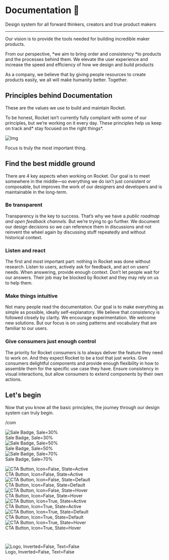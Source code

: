
# Documentation 🚀

Design system for all forward thinkers, creators and true product makers

---

Our vision is to provide the tools needed for building incredible maker products.

From our perspective, *we aim to bring order and consistency *to products and the processes behind them. We elevate the user experience and increase the speed and efficiency of how we design and build products

As a company, we believe that by giving people resources to create products easily, we all will make humanity better. Together.

## Principles behind Documentation

These are the values we use to build and maintain Rocket.

To be honest, Rocket isn’t currently fully compliant with some of our principles, but we’re working on it every day. These principles help us keep on track and* stay focused on the right things*.

![Img](https://studio-assets.supernova.io/design-systems/14533/9289758a-6300-472a-bbc6-a57098081abf.jpeg?Expires=1990828800&Policy=eyJTdGF0ZW1lbnQiOlt7IlJlc291cmNlIjoiaHR0cHM6Ly9zdHVkaW8tYXNzZXRzLnN1cGVybm92YS5pby9kZXNpZ24tc3lzdGVtcy8xNDUzMy85Mjg5NzU4YS02MzAwLTQ3MmEtYmJjNi1hNTcwOTgwODFhYmYuanBlZyIsIkNvbmRpdGlvbiI6eyJEYXRlTGVzc1RoYW4iOnsiQVdTOkVwb2NoVGltZSI6MTk5MDgyODgwMH19fV19&Signature=E9DL6D-ZtS~4qaH18y5tnHC4gtpQUzZb85NmDFMuezn~MaWHPSumzBv6tXkxGqSgGyKh~9FaYnbfHkcJhU~4F~jdbuY70gbRxUpvnBtyCpz8o0mci-d2A9WoIZ3RGl11izD3c2WMfUaKhSaFlUw8cTGP-9vrqeUi58O2P4zYT9eAeyvOIFzQXgIgljhxiB9mIVU5a4j1vDL8ntJpagEZukKRskOgMrrB4LNQ-nRsvXFF7W5C5EkdoZPZf4jFxcQu2Yj6M9-bqNBXubYMsYYhEXqvqUOAnYVaE59E5PSSe43HKv2gp1ajSJ3ttHtTtCITO8Vyfh1FoTl03Z18ki8iZg__&Key-Pair-Id=APKAJGK34LCCAUR7N6LA)

Focus is truly the most important thing.

## Find the best middle ground

There are 4 key aspects when working on Rocket. Our goal is to meet somewhere in the middle—so everything we do isn’t just consistent or composable, but improves the work of our designers and developers and is maintainable in the long-term.

### Be transparent

Transparency is the key to success. That’s why we have a *public roadmap and open feedback channels*. But we’re trying to go further. We document our design decisions so we can reference them in discussions and not reinvent the wheel again by discussing stuff repeatedly and without historical context.

### Listen and react

The first and most important part: nothing in Rocket was done without research. Listen to users, actively ask for feedback, and act on users’ needs. When answering, provide enough context. Don’t let people wait for our answers. Their job may be blocked by Rocket and they may rely on us to help them.

### Make things intuitive

Not many people read the documentation. Our goal is to make everything as simple as possible, ideally self-explanatory. We believe that consistency is followed closely by clarity. We encourage experimentation. We welcome new solutions. But our focus is on using patterns and vocabulary that are familiar to our users.

### Give consumers just enough control

The priority for Rocket consumers is to always deliver the feature they need to work on. And they expect Rocket to be a tool that just works. Give consumers delightful components and provide enough flexibility in how to assemble them for the specific use case they have. Ensure consistency in visual interactions, but allow consumers to extend components by their own actions.

## Let's begin

Now that you know all the basic principles, the journey through our design system can truly begin.

/com

  
![Sale Badge, Sale=30%](https://studio-assets.supernova.io/design-systems/14533/9d36a4b5-2192-4ff5-b0cc-2d3fa250e286.png?Expires=1990828800&Policy=eyJTdGF0ZW1lbnQiOlt7IlJlc291cmNlIjoiaHR0cHM6Ly9zdHVkaW8tYXNzZXRzLnN1cGVybm92YS5pby9kZXNpZ24tc3lzdGVtcy8xNDUzMy85ZDM2YTRiNS0yMTkyLTRmZjUtYjBjYy0yZDNmYTI1MGUyODYucG5nIiwiQ29uZGl0aW9uIjp7IkRhdGVMZXNzVGhhbiI6eyJBV1M6RXBvY2hUaW1lIjoxOTkwODI4ODAwfX19XX0_&Signature=L753RaoBXUjgPMcpvA~10OIB4ewmGqhfI5yiQrdjc7ITNDW0rc39apJvZ3zAwtXi4ofy2uc3f58O0KfbQ1DGbk37s4fn0ofe-QyNzzChXvwefiXWmen6xSbfrEpjKU-F2qrLfTKe-QjsFNykk5G1its4ysrPfsYIZW5ZzTIvf21Eyhxle26jFI1~ZRAPBIN3w1Y1txQDo~HD3tObzSUPF-O-3jyGtAqTsJYOc4ZU3m0A9LpDNkz~rvcQWESlpZryEmGAiv~Ffh9jMLVaCrby~TvN8fGaW6PP9g3XpEgrTod4l6eTvvRVU3rSdn7HQn02TYwqIFm11Pq7Syh8zKXX6Q__&Key-Pair-Id=APKAJGK34LCCAUR7N6LA)  
Sale Badge, Sale=30%  
![Sale Badge, Sale=50%](https://studio-assets.supernova.io/design-systems/14533/798e0051-bfb9-4657-8d12-ff8128a658c7.png?Expires=1990828800&Policy=eyJTdGF0ZW1lbnQiOlt7IlJlc291cmNlIjoiaHR0cHM6Ly9zdHVkaW8tYXNzZXRzLnN1cGVybm92YS5pby9kZXNpZ24tc3lzdGVtcy8xNDUzMy83OThlMDA1MS1iZmI5LTQ2NTctOGQxMi1mZjgxMjhhNjU4YzcucG5nIiwiQ29uZGl0aW9uIjp7IkRhdGVMZXNzVGhhbiI6eyJBV1M6RXBvY2hUaW1lIjoxOTkwODI4ODAwfX19XX0_&Signature=VChaEX94swlrDP-7B~PvwxwTerYVUoAWsWknSG51jDtV6y-2WFy~9~tnxJ~JmgDKQC0V-znuH-h6~6gYsoAZw0KVPbv~1vMRJNgmZpczUckPh5dJgg0UG~iLEf5KFls9uIog2okBubboIpaNpwWwFtEWH2Tdqu6VVmTAqckORvN-somIXach02QJX~FelNaj6XQuOSe9c0-KhirvKrfc~Us3zB2wzqLwB~9ezgTAR1ZcTDwp3YfTvjyuiXBxzlSiX2Dnf2YSYwKpBpvwaJbqGM2lek7BTdM7NqKUs9eJ4EAuPWMq-0CFfxjq0lRBEd46jsywIdx~PM4zoblrlCtAXg__&Key-Pair-Id=APKAJGK34LCCAUR7N6LA)  
Sale Badge, Sale=50%  
![Sale Badge, Sale=70%](https://studio-assets.supernova.io/design-systems/14533/f67a04a7-62a4-4973-a13c-1a698e07951e.png?Expires=1990828800&Policy=eyJTdGF0ZW1lbnQiOlt7IlJlc291cmNlIjoiaHR0cHM6Ly9zdHVkaW8tYXNzZXRzLnN1cGVybm92YS5pby9kZXNpZ24tc3lzdGVtcy8xNDUzMy9mNjdhMDRhNy02MmE0LTQ5NzMtYTEzYy0xYTY5OGUwNzk1MWUucG5nIiwiQ29uZGl0aW9uIjp7IkRhdGVMZXNzVGhhbiI6eyJBV1M6RXBvY2hUaW1lIjoxOTkwODI4ODAwfX19XX0_&Signature=Dkbg~s1w2yAIrIOqfXzKoFRxlyJ~5m3BeP7Vakdlsl45FfmICGBHulQULeN9StGh5S0D-nUkuYrTi~4UuD3~~IOKAsckk1jcwp6fLOQ0MQ6bDaVh8aNI7iSQkGERLhyguu2kkBu66qcEEkpCSQqPfdX7J91MHspZgoQbhz1kiZNJPyuWt7cF~n4QJ5BjW9S8cG8wg2sAgJD27qX9CFYaQQ4yjEtjUkwXkJmJEyIJbYzkfxmE4Sr-TIk~I4uRDdut9nP5mZF5WHlTOYe-MV6gaY1VW0~QYufw5p2wO5~1N3lMz1V6ZzY818Jg4qIlbbZqV0p8Pqd5b9db~PqHxwL7jQ__&Key-Pair-Id=APKAJGK34LCCAUR7N6LA)  
Sale Badge, Sale=70%  


  
![CTA Button, Icon=False, State=Active](https://studio-assets.supernova.io/design-systems/14533/01ca7995-2017-418d-982c-44f59c4bc0ef.png?Expires=1990828800&Policy=eyJTdGF0ZW1lbnQiOlt7IlJlc291cmNlIjoiaHR0cHM6Ly9zdHVkaW8tYXNzZXRzLnN1cGVybm92YS5pby9kZXNpZ24tc3lzdGVtcy8xNDUzMy8wMWNhNzk5NS0yMDE3LTQxOGQtOTgyYy00NGY1OWM0YmMwZWYucG5nIiwiQ29uZGl0aW9uIjp7IkRhdGVMZXNzVGhhbiI6eyJBV1M6RXBvY2hUaW1lIjoxOTkwODI4ODAwfX19XX0_&Signature=IhaA1kgpm7gDQdILvIOLiERZn4qgTvvTnU6QXOWWQXWHuJ64QwSbeqgDpuW1bpYJQOpXnenHwSSeVmcyahvTExabLMnix-eNMJGP4X72gX3BmHUsgeDJEIMuS2r7b6shXcnKsUsFTrLCkGbhyIBx8fOX9kpaOGkRqerTfbg3wpTzYQAIXjgZiX69lioJuRQsusmB-Za2N8QSlBesAZcxGd3mfoKQSbClIM0ldhTExBovSXPkRMfJ56xxwY7RwjeKb6WZxVt-xzLhr3I-WMgkrL~L8gq3kwbqnBja9tRf-19te2jXpL-Vqi1U1Xgox~dqCRLLq87Lw1xPiCzBn5iUxA__&Key-Pair-Id=APKAJGK34LCCAUR7N6LA)  
CTA Button, Icon=False, State=Active  
![CTA Button, Icon=False, State=Default](https://studio-assets.supernova.io/design-systems/14533/14c6d70e-df9e-4c1f-bb4a-08fead138ce5.png?Expires=1990828800&Policy=eyJTdGF0ZW1lbnQiOlt7IlJlc291cmNlIjoiaHR0cHM6Ly9zdHVkaW8tYXNzZXRzLnN1cGVybm92YS5pby9kZXNpZ24tc3lzdGVtcy8xNDUzMy8xNGM2ZDcwZS1kZjllLTRjMWYtYmI0YS0wOGZlYWQxMzhjZTUucG5nIiwiQ29uZGl0aW9uIjp7IkRhdGVMZXNzVGhhbiI6eyJBV1M6RXBvY2hUaW1lIjoxOTkwODI4ODAwfX19XX0_&Signature=ceuuFSNdZqYwZIn93B432aAoqmSSNYydyeuHDvH-cnot05EicW8pwg5nWrL7kBWfjkU9vDnp5iCVz6bSjNX5fs4EeZhitlFI-zLM8pM5p87IgQ~SdgGvyZJMJwNqG33IW-kccqUigs6V0bypRtFNEX5f0I08Ug3Jm7olvR-wqXuQbWbmQ2lOe~IkMyEzrQlBxYQ7tWN-~keXYETKkANFX2~DQQgratZ~6Ptg66aknN7cPS1eCiEKbnLCI2pLmPJ-Amh2FfhaNX-EmuXES3aikYa8wApvf3slNpwpUtXjfyRvFAJkgslIinUcR0zFK~5oaauSkiKKRLNW6h2V9fygPg__&Key-Pair-Id=APKAJGK34LCCAUR7N6LA)  
CTA Button, Icon=False, State=Default  
![CTA Button, Icon=False, State=Hover](https://studio-assets.supernova.io/design-systems/14533/35f9a1ba-ea4e-4111-98e9-31284954b658.png?Expires=1990828800&Policy=eyJTdGF0ZW1lbnQiOlt7IlJlc291cmNlIjoiaHR0cHM6Ly9zdHVkaW8tYXNzZXRzLnN1cGVybm92YS5pby9kZXNpZ24tc3lzdGVtcy8xNDUzMy8zNWY5YTFiYS1lYTRlLTQxMTEtOThlOS0zMTI4NDk1NGI2NTgucG5nIiwiQ29uZGl0aW9uIjp7IkRhdGVMZXNzVGhhbiI6eyJBV1M6RXBvY2hUaW1lIjoxOTkwODI4ODAwfX19XX0_&Signature=CTqXQaUzmRf5YYL7iL-XSoIgyf0LdyUkQDygTWqfl6JzRDxRew4X9NzyTpSS6AcchO47XYkNISXUFsxxEQrijabLQEJwARL7Igxfmo-dVw~D2TvvxIqql9QUDoPfDEz6P2RTj97sVF6QnCnnrTi0dwsIJaE~QZX806cwZOWr-1xsOMH4hYfBn0J6N1vq6yAK8TLRgHfRQWc9gm6SylTY562eC-Am~G6LjN~tv4TVtSVJgw2FgUPxNVroS79hr~N4rOTk~kRtrmItidacqVb~vEFWBDOgHywU0AATXu3JE1lxAmaivgzwUGO8HwEHMosy7IXH-sLtcdDV4t-KZlnpmg__&Key-Pair-Id=APKAJGK34LCCAUR7N6LA)  
CTA Button, Icon=False, State=Hover  
![CTA Button, Icon=True, State=Active](https://studio-assets.supernova.io/design-systems/14533/0880a17c-d62f-4819-9e4b-1dd44b2b0fe5.png?Expires=1990828800&Policy=eyJTdGF0ZW1lbnQiOlt7IlJlc291cmNlIjoiaHR0cHM6Ly9zdHVkaW8tYXNzZXRzLnN1cGVybm92YS5pby9kZXNpZ24tc3lzdGVtcy8xNDUzMy8wODgwYTE3Yy1kNjJmLTQ4MTktOWU0Yi0xZGQ0NGIyYjBmZTUucG5nIiwiQ29uZGl0aW9uIjp7IkRhdGVMZXNzVGhhbiI6eyJBV1M6RXBvY2hUaW1lIjoxOTkwODI4ODAwfX19XX0_&Signature=b3cBVGQCcd2GX4O5lV~9sPhtx9MwoyLhAaS72~cdPdvTbT60e-pKHaFDtrGKlpZEwCrDHTN0Zz0blGn952oO6bJeC9Hw3R8jGZ06CSOFluJpRi2vbrkp1yIDIIU4QcxJf1IoebGN0Hy8w9lY3sZQgiCUchxpzV5syJ1k49St3zXdLZPMKfkzc~kLiRueT1HNdjy1bpuk3MpmRjAPF9Xq05rr5I5lwsc3KBVyueCQXOW8sM7YhPx~rheZWxIWxne8EZXLGetPgkkXj6A6o3jlhkVgloKy6dUIXEqSlywGwrvQO-hZ-eowMTB2TI3pQSyIaw65mXdMJ-u1gbaTNhQPbA__&Key-Pair-Id=APKAJGK34LCCAUR7N6LA)  
CTA Button, Icon=True, State=Active  
![CTA Button, Icon=True, State=Default](https://studio-assets.supernova.io/design-systems/14533/1b8a6461-154c-43c7-bec6-f158825dce41.png?Expires=1990828800&Policy=eyJTdGF0ZW1lbnQiOlt7IlJlc291cmNlIjoiaHR0cHM6Ly9zdHVkaW8tYXNzZXRzLnN1cGVybm92YS5pby9kZXNpZ24tc3lzdGVtcy8xNDUzMy8xYjhhNjQ2MS0xNTRjLTQzYzctYmVjNi1mMTU4ODI1ZGNlNDEucG5nIiwiQ29uZGl0aW9uIjp7IkRhdGVMZXNzVGhhbiI6eyJBV1M6RXBvY2hUaW1lIjoxOTkwODI4ODAwfX19XX0_&Signature=SiDdSrm-uwm5CebsHzdiQph0V6MHpVCa0rGAfXoaHXoRE3cxPt2xqFakIrjaDlfyS-BsoIYfoP39mvzE2MhwaTeMBYZJl-vSeObas8Kcd6HWImcC7K3Ad8Mg-a~yOJ4y-6o2VGcBWgTKoMPeoqoOTNqxCl2Atfka1HgVY0jw09-yf-Pkd4I6DHfadK~dpZ99WhZkHKCic45hRoZbQezYb-2bAXcI~GRQ5WRbMSjNn3OXfA8n4ausxcyGTq4hZDcyH98bMOE-BC2KJOEJIGfCwa2SNjIYMSkXbSp9AlsIYE1mQZ54ccapRHChRTAzPHrvuNdNb1YNOwYjVuF3SK2vcQ__&Key-Pair-Id=APKAJGK34LCCAUR7N6LA)  
CTA Button, Icon=True, State=Default  
![CTA Button, Icon=True, State=Hover](https://studio-assets.supernova.io/design-systems/14533/e69d4959-9188-4554-9763-e63b11ec395a.png?Expires=1990828800&Policy=eyJTdGF0ZW1lbnQiOlt7IlJlc291cmNlIjoiaHR0cHM6Ly9zdHVkaW8tYXNzZXRzLnN1cGVybm92YS5pby9kZXNpZ24tc3lzdGVtcy8xNDUzMy9lNjlkNDk1OS05MTg4LTQ1NTQtOTc2My1lNjNiMTFlYzM5NWEucG5nIiwiQ29uZGl0aW9uIjp7IkRhdGVMZXNzVGhhbiI6eyJBV1M6RXBvY2hUaW1lIjoxOTkwODI4ODAwfX19XX0_&Signature=N212weFYERg90v4owW0fQ4IKPauzib08JrFs-Oev3zy7O2MeMWW8wlYSVOi0-tJVzj8pcCj~eh-g2grlS3ZHppXIbNk3g-7IO6B-VpjqXKa9OckOt6NjF4hwa7nbhPpoZvzIfB7sxanJYf9JQkw10uHVUPDWvkUYKRBDkvyzId7tkQlbcILLQaEGRgFTeKhwaKiNwQ2y7Ao7wkrGROpfNRe5uJK6itjoOT4gAW3PtdcoweVXTPoLEJJi88oKZmr6NujAEFC59~hOfE7FQq4ZafweUuKVnPcjIQbQnVT41OF0-lDbkK5js1L83S8tfZCbrZQisIAacNGurK3psZsceg__&Key-Pair-Id=APKAJGK34LCCAUR7N6LA)  
CTA Button, Icon=True, State=Hover  


```javascript  
  
```

  
![Logo, Inverted=False, Text=False](https://studio-assets.supernova.io/design-systems/14533/373d14c3-237a-42e2-992a-a4ccf4dab2b5.png?Expires=1990828800&Policy=eyJTdGF0ZW1lbnQiOlt7IlJlc291cmNlIjoiaHR0cHM6Ly9zdHVkaW8tYXNzZXRzLnN1cGVybm92YS5pby9kZXNpZ24tc3lzdGVtcy8xNDUzMy8zNzNkMTRjMy0yMzdhLTQyZTItOTkyYS1hNGNjZjRkYWIyYjUucG5nIiwiQ29uZGl0aW9uIjp7IkRhdGVMZXNzVGhhbiI6eyJBV1M6RXBvY2hUaW1lIjoxOTkwODI4ODAwfX19XX0_&Signature=hGkJ8psQu1y-j8ZG6JvnxoY47cwADLisMNNQ1UZhu2CbFML4tJS6fV4MuzMfqVhAxqXpysPLGi~Xkj-1hMqoRFpcLCxfyTGoU~zrs6Cv-y03wpOz8RTBTrVCO83IWCHowDR2DBy4l6udruoNdFs91diQ-yHWESpcOaEx7DkdRomcyNVDu4KHHQi2zXyHuG2ALp4UixgQ6DXV~Patbs28gv1cHb-7WPbL29wn-06hJsvYJn~g34xxjyQJVChn16HabGo3QqRXCvEm0ZbqJ4zBdtsZF0nvfzn7xG5GEGl1wb1C~80k-2KsAHoKJkz8Ejo8Col6vyLNeVCaqhu9wzcRcw__&Key-Pair-Id=APKAJGK34LCCAUR7N6LA)  
Logo, Inverted=False, Text=False  


  
  
